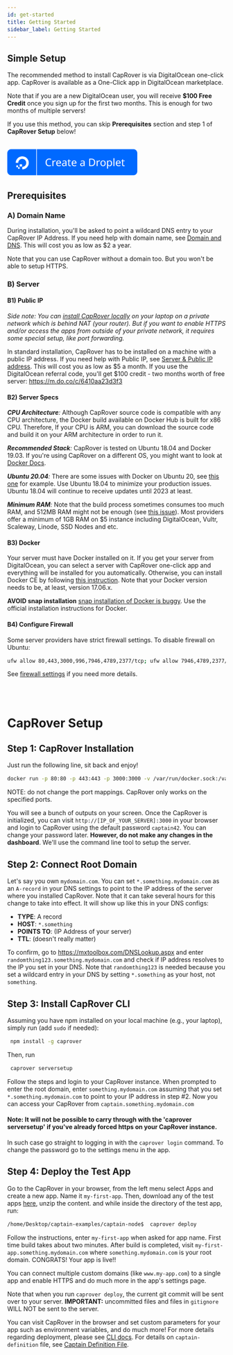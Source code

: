```yaml
---
id: get-started
title: Getting Started
sidebar_label: Getting Started
---
```


## Simple Setup

The recommended method to install CapRover is via DigitalOcean one-click app. CapRover is available as a One-Click app in DigitalOcean marketplace.

Note that if you are a new DigitalOcean user, you will receive **\$100 Free Credit** once you sign up for the first two months. This is enough for two months of multiple servers!

If you use this method, you can skip **Prerequisites** section and step 1 of **CapRover Setup** below!

<br/>

<a href="https://marketplace.digitalocean.com/apps/caprover?action=deploy&refcode=6410aa23d3f3" target="_blank" rel="noreferrer noopener">
<img src="/img/do-btn-blue.svg" alt="CreateDroplet" style="width:300px;"/>
</a>

<br/>

## Prerequisites

### A) Domain Name

During installation, you'll be asked to point a wildcard DNS entry to your CapRover IP Address. If you need help with domain name, see <a href="#setup-domain-and-dns">Domain and DNS</a>. This will cost you as low as \$2 a year.

Note that you can use CapRover without a domain too. But you won't be able to setup HTTPS.

### B) Server

#### B1) Public IP

_Side note: You can [install CapRover locally](run-locally.md) on your laptop on a private network which is behind NAT (your router). But if you want to enable HTTPS and/or access the apps from outside of your private network, it requires some special setup, like port forwarding._

In standard installation, CapRover has to be installed on a machine with a public IP address. If you need help with Public IP, see [Server & Public IP address](server-purchase.md). This will cost you as low as $5 a month. If you use the DigitalOcean referral code, you'll get $100 credit - two months worth of free server: https://m.do.co/c/6410aa23d3f3

#### B2) Server Specs

_**CPU Architecture**:_ Although CapRover source code is compatible with any CPU architecture, the Docker build available on Docker Hub is built for x86 CPU. Therefore, If your CPU is ARM, you can download the source code and build it on your ARM architecture in order to run it.

_**Recommended Stack**:_ CapRover is tested on Ubuntu 18.04 and Docker 19.03. If you're using CapRover on a different OS, you might want to look at [Docker Docs](https://docs.docker.com/engine/userguide/storagedriver/selectadriver/#supported-storage-drivers-per-linux-distribution).

_**Ubuntu 20.04**:_ There are some issues with Docker on Ubuntu 20, see [this one](https://github.com/moby/moby/issues/41825) for example. Use Ubuntu 18.04 to minimize your production issues. Ubuntu 18.04 will continue to receive updates until 2023 at least.

_**Minimum RAM**:_ Note that the build process sometimes consumes too much RAM, and 512MB RAM might not be enough (see [this issue](https://github.com/caprover/caprover/issues/28)). Most providers offer a minimum of 1GB RAM on \$5 instance including DigitalOcean, Vultr, Scaleway, Linode, SSD Nodes and etc.

#### B3) Docker

Your server must have Docker installed on it. If you get your server from DigitalOcean, you can select a server with CapRover one-click app and everything will be installed for you automatically. Otherwise, you can install Docker CE by following [this instruction](https://docs.docker.com/engine/installation). Note that your Docker version needs to be, at least, version 17.06.x.

**AVOID snap installation** [snap installation of Docker is buggy](https://github.com/caprover/caprover/issues/501#issuecomment-554764942). Use the official installation instructions for Docker.

#### B4) Configure Firewall

Some server providers have strict firewall settings. To disable firewall on Ubuntu:

```bash
ufw allow 80,443,3000,996,7946,4789,2377/tcp; ufw allow 7946,4789,2377/udp;
```

See [firewall settings](firewall.md) if you need more details.

<br/>
<br/>

# CapRover Setup

## Step 1: CapRover Installation

Just run the following line, sit back and enjoy!

```bash
docker run -p 80:80 -p 443:443 -p 3000:3000 -v /var/run/docker.sock:/var/run/docker.sock -v /captain:/captain caprover/caprover
```
NOTE: do not change the port mappings. CapRover only works on the specified ports.

You will see a bunch of outputs on your screen. Once the CapRover is initialized, you can visit `http://[IP_OF_YOUR_SERVER]:3000` in your browser and login to CapRover using the default password `captain42`. You can change your password later. **However, do not make any changes in the dashboard**. We'll use the command line tool to setup the server.

## Step 2: Connect Root Domain

Let's say you own `mydomain.com`. You can set `*.something.mydomain.com` as an `A-record` in your DNS settings to point to the IP address of the server where you installed CapRover. Note that it can take several hours for this change to take into effect. It will show up like this in your DNS configs:

- **TYPE**: A record
- **HOST**: `*.something`
- **POINTS TO**: (IP Address of your server)
- **TTL**: (doesn't really matter)

To confirm, go to https://mxtoolbox.com/DNSLookup.aspx and enter `randomthing123.something.mydomain.com` and check if IP address resolves to the IP you set in your DNS. Note that `randomthing123` is needed because you set a wildcard entry in your DNS by setting `*.something` as your host, not `something`.

## Step 3: Install CapRover CLI

Assuming you have npm installed on your local machine (e.g., your laptop), simply run (add `sudo` if needed):

```bash
 npm install -g caprover
```

Then, run

```bash
 caprover serversetup
```

Follow the steps and login to your CapRover instance. When prompted to enter the root domain, enter `something.mydomain.com` assuming that you set `*.something.mydomain.com` to point to your IP address in step #2. Now you can access your CapRover from `captain.something.mydomain.com`

#### Note: It will not be possible to carry through with the 'caprover serversetup' if you've already forced https on your CapRover instance.
In such case go straight to logging in with the `caprover login` command. To change the password go to the settings menu in the app.

## Step 4: Deploy the Test App

Go to the CapRover in your browser, from the left menu select Apps and create a new app. Name it `my-first-app`. Then, download any of the test apps <a href="https://github.com/caprover/caprover/tree/master/captain-sample-apps">here</a>, unzip the content. and while inside the directory of the test app, run:

```bash
/home/Desktop/captain-examples/captain-node$  caprover deploy
```

Follow the instructions, enter `my-first-app` when asked for app name. First time build takes about two minutes. After build is completed, visit `my-first-app.something.mydomain.com` where `something.mydomain.com` is your root domain.
CONGRATS! Your app is live!!

You can connect multiple custom domains (like `www.my-app.com`) to a single app and enable HTTPS and do much more in the app's settings page.

Note that when you run `caprover deploy`, the current git commit will be sent over to your server. **IMPORTANT:** uncommitted files and files in `gitignore` WILL NOT be sent to the server.

You can visit CapRover in the browser and set custom parameters for your app such as environment variables, and do much more! For more details regarding deployment, please see [CLI docs](cli-commands.md). For details on `captain-definition` file, see [Captain Definition File](captain-definition-file.md).
